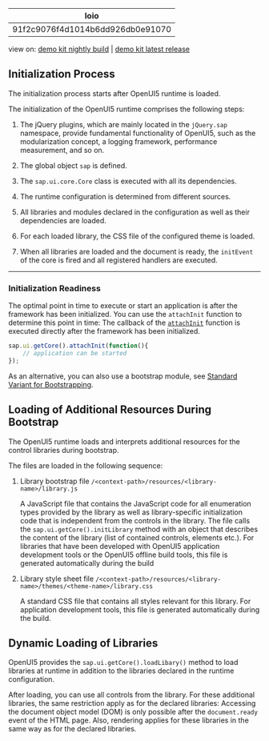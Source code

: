<!-- loio91f2c9076f4d1014b6dd926db0e91070 -->

| loio |
| -----|
| 91f2c9076f4d1014b6dd926db0e91070 |

<div id="loio">

view on: [demo kit nightly build](https://openui5nightly.hana.ondemand.com/#/topic/91f2c9076f4d1014b6dd926db0e91070) | [demo kit latest release](https://openui5.hana.ondemand.com/#/topic/91f2c9076f4d1014b6dd926db0e91070)</div>

## Initialization Process

The initialization process starts after OpenUI5 runtime is loaded.

The initialization of the OpenUI5 runtime comprises the following steps:

1.  The jQuery plugins, which are mainly located in the `jQuery.sap` namespace, provide fundamental functionality of OpenUI5, such as the modularization concept, a logging framework, performance measurement, and so on.

2.  The global object `sap` is defined.

3.  The `sap.ui.core.Core` class is executed with all its dependencies.

4.  The runtime configuration is determined from different sources.

5.  All libraries and modules declared in the configuration as well as their dependencies are loaded.

6.  For each loaded library, the CSS file of the configured theme is loaded.

7.  When all libraries are loaded and the document is ready, the `initEvent` of the core is fired and all registered handlers are executed.


***

<a name="loio91f2c9076f4d1014b6dd926db0e91070__section_d2s_tlg_vgb"/>

### Initialization Readiness

The optimal point in time to execute or start an application is after the framework has been initialized. You can use the `attachInit` function to determine this point in time: The callback of the [`attachInit`](https://openui5.hana.ondemand.com/#/api/sap.ui.core.Core/methods/attachInit) function is executed directly after the framework has been initialized.

``` js
sap.ui.getCore().attachInit(function(){
    // application can be started
});
```

As an alternative, you can also use a bootstrap module, see [Standard Variant for Bootstrapping](Standard_Variant_for_Bootstrapping_91f1f45.md).

 <a name="loio91f2c9076f4d1014b6dd926db0e91070 loiobf10bd41ac8f49048a1ccb743fbfbb8a__loiobf10bd41ac8f49048a1ccb743fbfbb8a"/>

<!-- loiobf10bd41ac8f49048a1ccb743fbfbb8a -->

## Loading of Additional Resources During Bootstrap

The OpenUI5 runtime loads and interprets additional resources for the control libraries during bootstrap.

The files are loaded in the following sequence:

1.  Library bootstrap file `/<context-path>/resources/<library-name>/library.js` 

    A JavaScript file that contains the JavaScript code for all enumeration types provided by the library as well as library-specific initialization code that is independent from the controls in the library. The file calls the `sap.ui.getCore().initLibrary` method with an object that describes the content of the library \(list of contained controls, elements etc.\). For libraries that have been developed with OpenUI5 application development tools or the OpenUI5 offline build tools, this file is generated automatically during the build

2.  Library style sheet file `/<context-path>/resources/<library-name>/themes/<theme-name>/library.css`

    A standard CSS file that contains all styles relevant for this library. For application development tools, this file is generated automatically during the build.


 <a name="loio91f2c9076f4d1014b6dd926db0e91070 loiobbce44f06ddc48fda7aeb44eae52ebbc__loiobbce44f06ddc48fda7aeb44eae52ebbc"/>

<!-- loiobbce44f06ddc48fda7aeb44eae52ebbc -->

## Dynamic Loading of Libraries

OpenUI5 provides the `sap.ui.getCore().loadLibary()` method to load libraries at runtime in addition to the libraries declared in the runtime configuration.

After loading, you can use all controls from the library. For these additional libraries, the same restriction apply as for the declared libraries: Accessing the document object model \(DOM\) is only possible after the `document.ready` event of the HTML page. Also, rendering applies for these libraries in the same way as for the declared libraries.

